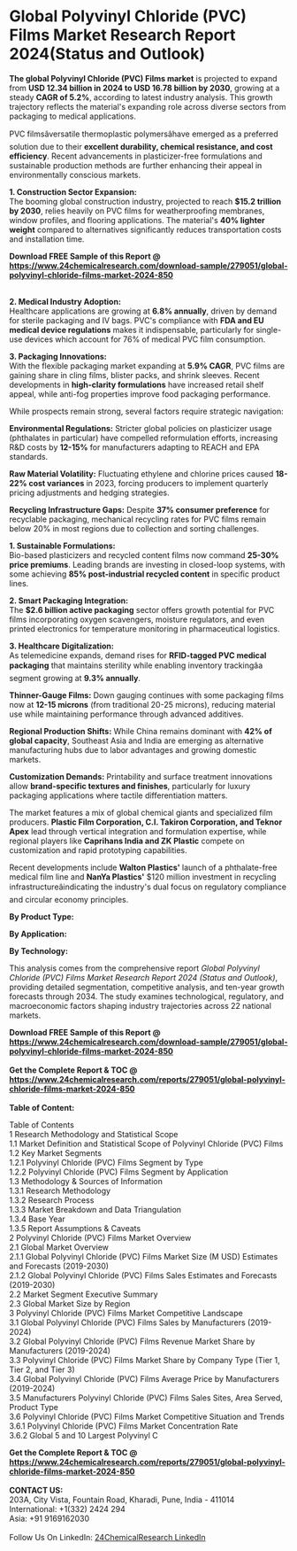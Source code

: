 <h1>Global Polyvinyl Chloride (PVC) Films Market Research Report 2024(Status and Outlook)</h1><p><strong>The global Polyvinyl Chloride (PVC) Films market</strong> is projected to expand from <strong>USD 12.34 billion in 2024 to USD 16.78 billion by 2030</strong>, growing at a steady <strong>CAGR of 5.2%</strong>, according to latest industry analysis. This growth trajectory reflects the material's expanding role across diverse sectors from packaging to medical applications.</p><p>PVC filmsâversatile thermoplastic polymersâhave emerged as a preferred solution due to their <strong>excellent durability, chemical resistance, and cost efficiency</strong>. Recent advancements in plasticizer-free formulations and sustainable production methods are further enhancing their appeal in environmentally conscious markets.</p><p><strong>1. Construction Sector Expansion:</strong><br>
The booming global construction industry, projected to reach <strong>$15.2 trillion by 2030</strong>, relies heavily on PVC films for weatherproofing membranes, window profiles, and flooring applications. The material's <strong>40% lighter weight</strong> compared to alternatives significantly reduces transportation costs and installation time.</p><div><b>Download FREE Sample of this Report @ 
            <a href="https://www.24chemicalresearch.com/download-sample/279051/global-polyvinyl-chloride-films-market-2024-850">
            https://www.24chemicalresearch.com/download-sample/279051/global-polyvinyl-chloride-films-market-2024-850</a></b></div><br><p><strong>2. Medical Industry Adoption:</strong><br>
Healthcare applications are growing at <strong>6.8% annually</strong>, driven by demand for sterile packaging and IV bags. PVC's compliance with <strong>FDA and EU medical device regulations</strong> makes it indispensable, particularly for single-use devices which account for 76% of medical PVC film consumption.</p><p><strong>3. Packaging Innovations:</strong><br>
With the flexible packaging market expanding at <strong>5.9% CAGR</strong>, PVC films are gaining share in cling films, blister packs, and shrink sleeves. Recent developments in <strong>high-clarity formulations</strong> have increased retail shelf appeal, while anti-fog properties improve food packaging performance.</p><p>While prospects remain strong, several factors require strategic navigation:</p><p><strong>Environmental Regulations:</strong> Stricter global policies on plasticizer usage (phthalates in particular) have compelled reformulation efforts, increasing R&amp;D costs by <strong>12-15%</strong> for manufacturers adapting to REACH and EPA standards.</p><p><strong>Raw Material Volatility:</strong> Fluctuating ethylene and chlorine prices caused <strong>18-22% cost variances</strong> in 2023, forcing producers to implement quarterly pricing adjustments and hedging strategies.</p><p><strong>Recycling Infrastructure Gaps:</strong> Despite <strong>37% consumer preference</strong> for recyclable packaging, mechanical recycling rates for PVC films remain below 20% in most regions due to collection and sorting challenges.</p><p><strong>1. Sustainable Formulations:</strong><br>
Bio-based plasticizers and recycled content films now command <strong>25-30% price premiums</strong>. Leading brands are investing in closed-loop systems, with some achieving <strong>85% post-industrial recycled content</strong> in specific product lines.</p><p><strong>2. Smart Packaging Integration:</strong><br>
The <strong>$2.6 billion active packaging</strong> sector offers growth potential for PVC films incorporating oxygen scavengers, moisture regulators, and even printed electronics for temperature monitoring in pharmaceutical logistics.</p><p><strong>3. Healthcare Digitalization:</strong><br>
As telemedicine expands, demand rises for <strong>RFID-tagged PVC medical packaging</strong> that maintains sterility while enabling inventory trackingâa segment growing at <strong>9.3% annually</strong>.</p><p><strong>Thinner-Gauge Films:</strong> Down gauging continues with some packaging films now at <strong>12-15 microns</strong> (from traditional 20-25 microns), reducing material use while maintaining performance through advanced additives.</p><p><strong>Regional Production Shifts:</strong> While China remains dominant with <strong>42% of global capacity</strong>, Southeast Asia and India are emerging as alternative manufacturing hubs due to labor advantages and growing domestic markets.</p><p><strong>Customization Demands:</strong> Printability and surface treatment innovations allow <strong>brand-specific textures and finishes</strong>, particularly for luxury packaging applications where tactile differentiation matters.</p><p>The market features a mix of global chemical giants and specialized film producers. <strong>Plastic Film Corporation, C.I. Takiron Corporation, and Teknor Apex</strong> lead through vertical integration and formulation expertise, while regional players like <strong>Caprihans India and ZK Plastic</strong> compete on customization and rapid prototyping capabilities.</p><p>Recent developments include <strong>Walton Plastics'</strong> launch of a phthalate-free medical film line and <strong>NanYa Plastics'</strong> $120 million investment in recycling infrastructureâindicating the industry's dual focus on regulatory compliance and circular economy principles.</p><p><strong>By Product Type:</strong></p><p><strong>By Application:</strong></p><p><strong>By Technology:</strong></p><p>This analysis comes from the comprehensive report <em>Global Polyvinyl Chloride (PVC) Films Market Research Report 2024 (Status and Outlook)</em>, providing detailed segmentation, competitive analysis, and ten-year growth forecasts through 2034. The study examines technological, regulatory, and macroeconomic factors shaping industry trajectories across 22 national markets.</p><div><b>Download FREE Sample of this Report @ 
            <a href="https://www.24chemicalresearch.com/download-sample/279051/global-polyvinyl-chloride-films-market-2024-850">
            https://www.24chemicalresearch.com/download-sample/279051/global-polyvinyl-chloride-films-market-2024-850</a></b></div><br><div><b>Get the Complete Report & TOC @ 
            <a href="https://www.24chemicalresearch.com/reports/279051/global-polyvinyl-chloride-films-market-2024-850">
            https://www.24chemicalresearch.com/reports/279051/global-polyvinyl-chloride-films-market-2024-850</a></b></div><br>
            <b>Table of Content:</b><p>Table of Contents<br />
 1 Research Methodology and Statistical Scope<br />
 1.1 Market Definition and Statistical Scope of Polyvinyl Chloride (PVC) Films<br />
 1.2 Key Market Segments<br />
 1.2.1 Polyvinyl Chloride (PVC) Films Segment by Type<br />
 1.2.2 Polyvinyl Chloride (PVC) Films Segment by Application<br />
 1.3 Methodology & Sources of Information<br />
 1.3.1 Research Methodology<br />
 1.3.2 Research Process<br />
 1.3.3 Market Breakdown and Data Triangulation<br />
 1.3.4 Base Year<br />
 1.3.5 Report Assumptions & Caveats<br />
 2 Polyvinyl Chloride (PVC) Films Market Overview<br />
 2.1 Global Market Overview<br />
 2.1.1 Global Polyvinyl Chloride (PVC) Films Market Size (M USD) Estimates and Forecasts (2019-2030)<br />
 2.1.2 Global Polyvinyl Chloride (PVC) Films Sales Estimates and Forecasts (2019-2030)<br />
 2.2 Market Segment Executive Summary<br />
 2.3 Global Market Size by Region<br />
 3 Polyvinyl Chloride (PVC) Films Market Competitive Landscape<br />
 3.1 Global Polyvinyl Chloride (PVC) Films Sales by Manufacturers (2019-2024)<br />
 3.2 Global Polyvinyl Chloride (PVC) Films Revenue Market Share by Manufacturers (2019-2024)<br />
 3.3 Polyvinyl Chloride (PVC) Films Market Share by Company Type (Tier 1, Tier 2, and Tier 3)<br />
 3.4 Global Polyvinyl Chloride (PVC) Films Average Price by Manufacturers (2019-2024)<br />
 3.5 Manufacturers Polyvinyl Chloride (PVC) Films Sales Sites, Area Served, Product Type<br />
 3.6 Polyvinyl Chloride (PVC) Films Market Competitive Situation and Trends<br />
 3.6.1 Polyvinyl Chloride (PVC) Films Market Concentration Rate<br />
 3.6.2 Global 5 and 10 Largest Polyvinyl C</p><div><b>Get the Complete Report & TOC @ 
            <a href="https://www.24chemicalresearch.com/reports/279051/global-polyvinyl-chloride-films-market-2024-850">
            https://www.24chemicalresearch.com/reports/279051/global-polyvinyl-chloride-films-market-2024-850</a></b></div><br><b>CONTACT US:</b><br>
            203A, City Vista, Fountain Road, Kharadi, Pune, India - 411014<br>
            International: +1(332) 2424 294<br>
            Asia: +91 9169162030 <br><br>
            Follow Us On LinkedIn: <a href="https://www.linkedin.com/company/24chemicalresearch/">24ChemicalResearch LinkedIn</a>